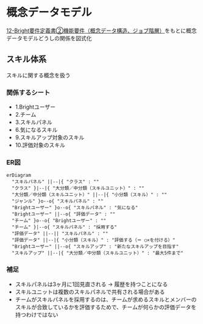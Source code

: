 # 概念データモデル

[12-Bright要件定義書②機能要件（概念データ構造、ジョブ階層）](https://docs.google.com/spreadsheets/d/1-MhX-jKPiplTCU3QrPsLUhzutxiXfkbVxwLA0wImA9s/edit#gid=1018705294)をもとに概念データモデルどうしの関係を図式化

## スキル体系

スキルに関する概念を扱う

### 関係するシート

- 1.Brightユーザー
- 2.チーム
- 3.スキルパネル
- 6.気になるスキル
- 9.スキルアップ対象のスキル
- 10.評価対象のスキル

### ER図

```mermaid
erDiagram
  "スキルパネル" ||--|{ "クラス" : ""
  "クラス" }|--|{ "大分類／中分類（スキルユニット）" : ""
  "大分類／中分類（スキルユニット）" ||--|{ "小分類（スキル）" : ""
  "ジャンル" }o--o{ "スキルパネル" : ""
  "Brightユーザー" }o--o{ "スキルパネル" : "気になる"
  "Brightユーザー" ||--o{ "評価データ" : ""
  "チーム" }o--o{ "Brightユーザー" : ""
  "チーム" }|--o{ "スキルパネル" : "採用する"
  "評価データ" ||--|| "スキルパネル" : ""
  "評価データ" ||--|{ "小分類（スキル）" : "評価する（＝ ○×を付ける）"
  "Brightユーザー" ||--o{ "スキルアップ" : "新たなスキルアップを目指す"
  "スキルアップ" ||--|{ "大分類／中分類（スキルユニット）" : "最大5件まで"
```

### 補足

- スキルパネルは3ヶ月に1回見直される → 履歴を持つことになる
- スキルユニットは複数のスキルパネルで共有される場合がある
- チームがスキルパネルを採用するのは、チームが求めるスキルとメンバーのスキルが合致しているかを評価するためで、チームが何らかの評価データを持つわけではない
